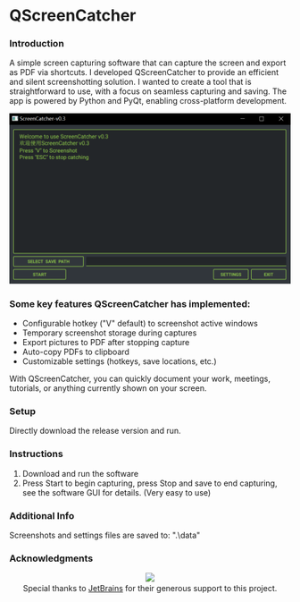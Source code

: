 # QScreenCatcher

### Introduction

A simple screen capturing software that can capture the screen and export as PDF via shortcuts.
I developed QScreenCatcher to provide an efficient and silent screenshotting solution.
I wanted to create a tool that is straightforward to use, with a focus on seamless capturing and saving.
The app is powered by Python and PyQt, enabling cross-platform development.

![Preview](https://raw.githubusercontent.com/Noob-0-GitHub/QScreenCatcher/master/Preview.png)

### Some key features QScreenCatcher has implemented:

- Configurable hotkey ("V" default) to screenshot active windows
- Temporary screenshot storage during captures
- Export pictures to PDF after stopping capture
- Auto-copy PDFs to clipboard
- Customizable settings (hotkeys, save locations, etc.)

With QScreenCatcher, you can quickly document your work, meetings, tutorials, or anything currently shown on your
screen.

### Setup

Directly download the release version and run.

### Instructions

1. Download and run the software
2. Press Start to begin capturing, press Stop and save to end capturing, see the software GUI for details.
   (Very easy to use)

### Additional Info

Screenshots and settings files are saved to:
".\data"

### Acknowledgments

<div align="center">
   <img src="https://resources.jetbrains.com/storage/products/company/brand/logos/jb_beam.svg" />
   <div>
      Special thanks to <a href="https://jb.gg/OpenSourceSupport">JetBrains</a> for their generous support to this project.
   </div>
</div>

